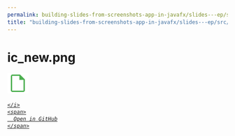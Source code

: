 ```yaml
---
permalink: building-slides-from-screenshots-app-in-javafx/slides---ep/src/main/resources/ic_new.png.html
title: "building-slides-from-screenshots-app-in-javafx/slides---ep/src/main/resources/ic_new.png"
---
```


# ic_new.png
<img src="ic_new.png" alt="ic_new.png" />
<div class="social open-gh-btn my-4">
  <a class="btn btn-github" href="https://github.com/tobiasbriones/blog/tree/main/swe/dev/java/javafx/drawing/productivity/building-slides-from-screenshots-app-in-javafx/slides---ep/src/main/resources/ic_new.png" target="_blank">
    <i class="fab fa-github">
      
    </i>
    <span>
      Open in GitHub
    </span>
  </a>
</div>